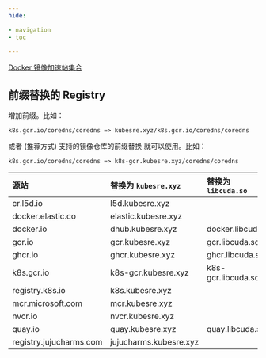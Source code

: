 ```yaml
---
hide:

- navigation
- toc

---
```


[Docker 镜像加速站集合](https://dockerproxy.xiaoxuan6.me)

## 前缀替换的 Registry

增加前缀。比如：

```docker
k8s.gcr.io/coredns/coredns => kubesre.xyz/k8s.gcr.io/coredns/coredns
```

或者 (推荐方式) 支持的镜像仓库的前缀替换 就可以使用。比如：

```docker
k8s.gcr.io/coredns/coredns => k8s-gcr.kubesre.xyz/coredns/coredns
```

|源站 | 替换为 `kubesre.xyz`| 替换为 `libcuda.so` |
|:---|:---|:---|
|cr.l5d.io | l5d.kubesre.xyz||
|docker.elastic.co | elastic.kubesre.xyz||
|docker.io | dhub.kubesre.xyz| docker.libcuda.so |
|gcr.io | gcr.kubesre.xyz| gcr.libcuda.so |
|ghcr.io | ghcr.kubesre.xyz| ghcr.libcuda.so |
|k8s.gcr.io | k8s-gcr.kubesre.xyz| k8s-gcr.libcuda.so |
|registry.k8s.io | k8s.kubesre.xyz||
|mcr.microsoft.com | mcr.kubesre.xyz||
|nvcr.io | nvcr.kubesre.xyz||
|quay.io | quay.kubesre.xyz| quay.libcuda.so |
|registry.jujucharms.com | jujucharms.kubesre.xyz||
